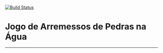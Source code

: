 [![Build Status](https://travis-ci.com/camfilho/vaga-ror-fortaleza.svg?branch=development)](https://travis-ci.com/camfilho/vaga-ror-fortaleza)

# Jogo de Arremessos de Pedras na Água

***

